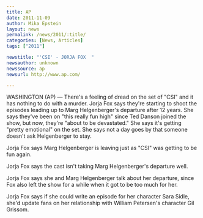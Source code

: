 ```yaml
---
title: AP
date: 2011-11-09
author: Mika Epstein
layout: news
permalink: /news/2011/:title/
categories: [News, Articles]
tags: ["2011"]

newstitle: "'CSI' - JORJA FOX  "
newsauthor: unknown  
newssource: ap  
newsurl: http://www.ap.com/  

---
```


WASHINGTON (AP) &#8212; There's a feeling of dread on the set of "CSI" and it has nothing to do with a murder. Jorja Fox says they're starting to shoot the episodes leading up to Marg Helgenberger's departure after 12 years. She says they've been on "this really fun high" since Ted Danson joined the show, but now, they're "about to be devastated." She says it's getting "pretty emotional" on the set. She says not a day goes by that someone doesn't ask Helgenberger to stay. 

Jorja Fox says Marg Helgenberger is leaving just as "CSI" was getting to be fun again.

Jorja Fox says the cast isn't taking Marg Helgenberger's departure well. 

Jorja Fox says she and Marg Helgenberger talk about her departure, since Fox also left the show for a while when it got to be too much for her.

Jorja Fox says if she could write an episode for her character Sara Sidle, she'd update fans on her relationship with William Petersen's character Gil Grissom.  
